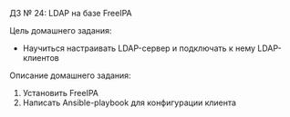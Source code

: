 ДЗ № 24: LDAP на базе FreeIPA

Цель домашнего задания:
  - Научиться настраивать LDAP-сервер и подключать к нему LDAP-клиентов

Описание домашнего задания:
  1) Установить FreeIPA
  3) Написать Ansible-playbook для конфигурации клиента


